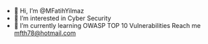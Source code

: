 - 👋 Hi, I’m @MFatihYilmaz
- 👀 I’m interested in Cyber Security
- 🌱 I’m currently learning OWASP TOP 10 Vulnerabilities
 Reach me mfth78@hotmail.com
 

<!---
MFatihYilmaz/MFatihYilmaz is a ✨ special ✨ repository because its `README.md` (this file) appears on your GitHub profile.
You can click the Preview link to take a look at your changes.
--->
